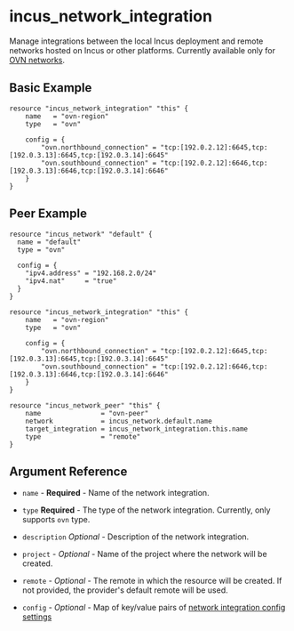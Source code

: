 # incus_network_integration

Manage integrations between the local Incus deployment and remote networks hosted on Incus or other platforms. Currently available only for [OVN networks](https://linuxcontainers.org/incus/docs/main/reference/network_ovn/#network-ovn).

## Basic Example

```hcl
resource "incus_network_integration" "this" {
    name   = "ovn-region"
    type   = "ovn"

    config = {
        "ovn.northbound_connection" = "tcp:[192.0.2.12]:6645,tcp:[192.0.3.13]:6645,tcp:[192.0.3.14]:6645"
        "ovn.southbound_connection" = "tcp:[192.0.2.12]:6646,tcp:[192.0.3.13]:6646,tcp:[192.0.3.14]:6646"
    }
}
```

## Peer Example

```hcl
resource "incus_network" "default" {
  name = "default"
  type = "ovn"

  config = {
    "ipv4.address" = "192.168.2.0/24"
    "ipv4.nat"     = "true"
  }
}

resource "incus_network_integration" "this" {
    name   = "ovn-region"
    type   = "ovn"

    config = {
        "ovn.northbound_connection" = "tcp:[192.0.2.12]:6645,tcp:[192.0.3.13]:6645,tcp:[192.0.3.14]:6645"
        "ovn.southbound_connection" = "tcp:[192.0.2.12]:6646,tcp:[192.0.3.13]:6646,tcp:[192.0.3.14]:6646"
    }
}

resource "incus_network_peer" "this" {
    name               = "ovn-peer"
    network            = incus_network.default.name
    target_integration = incus_network_integration.this.name
    type               = "remote"
}
```

## Argument Reference

* `name` - **Required** - Name of the network integration.

* `type` **Required** - The type of the network integration. Currently, only supports `ovn` type.

* `description` *Optional* - Description of the network integration.

* `project` - *Optional* - Name of the project where the network will be created.

* `remote` - *Optional* - The remote in which the resource will be created. If
 not provided, the provider's default remote will be used.

* `config` - *Optional* - Map of key/value pairs of [network integration config settings](https://linuxcontainers.org/incus/docs/main/howto/network_integrations/)
